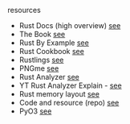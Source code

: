 resources
- Rust Docs (high overview) [see](https://doc.rust-lang.org/nightly/)
- The Book [see](https://doc.rust-lang.org/book)
- Rust By Example [see](https://doc.rust-lang.org/rust-by-example/index.html)
- Rust Cookbook [see](https://rust-lang-nursery.github.io/rust-cookbook/)
- Rustlings [see](https://github.com/rust-lang/rustlings)
- PNGme [see](https://jrdngr.github.io/pngme_book/)
- Rust Analyzer [see](https://rust-analyzer.github.io/)
- YT Rust Analyzer Explain - [see](https://www.youtube.com/playlist?list=PLhb66M_x9UmrqXhQuIpWC5VgTdrGxMx3y)
- Rust memory layout [see](https://github.com/amindWalker/Rust-Layout-and-Types)
- Code and resource (repo) [see](https://github.com/rust-unofficial/awesome-rust)
- PyO3 [see](https://github.com/PyO3/pyo3)
